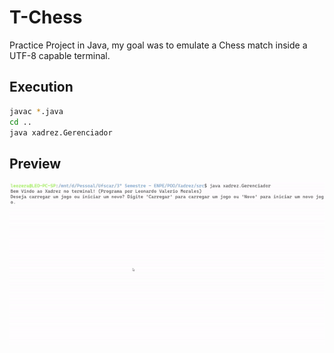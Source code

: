 # T-Chess

Practice Project in Java, my goal was to emulate a Chess match inside a UTF-8 capable terminal.

## Execution

```bash
javac *.java
cd ..
java xadrez.Gerenciador
```

## Preview

![ezgif-3-fb084456e4bc.gif](T-Chess%20ec7b7a7d7dc04b168bfff5bf3aeb09ff/ezgif-3-fb084456e4bc.gif)